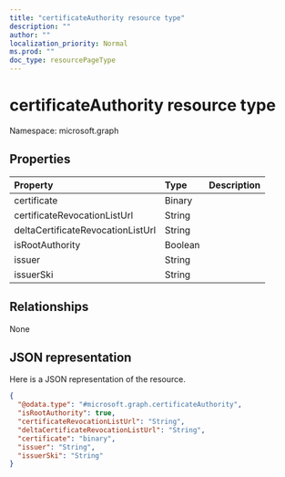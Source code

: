 ```yaml
---
title: "certificateAuthority resource type"
description: ""
author: ""
localization_priority: Normal
ms.prod: ""
doc_type: resourcePageType
---
```


# certificateAuthority resource type


Namespace: microsoft.graph



## Properties
|Property|Type|Description|
|:---|:---|:---|
|certificate|Binary||
|certificateRevocationListUrl|String||
|deltaCertificateRevocationListUrl|String||
|isRootAuthority|Boolean||
|issuer|String||
|issuerSki|String||

## Relationships
None

## JSON representation
Here is a JSON representation of the resource.
<!-- {
  "blockType": "resource",
  "@odata.type": "microsoft.graph.certificateAuthority"
}
-->
``` json
{
  "@odata.type": "#microsoft.graph.certificateAuthority",
  "isRootAuthority": true,
  "certificateRevocationListUrl": "String",
  "deltaCertificateRevocationListUrl": "String",
  "certificate": "binary",
  "issuer": "String",
  "issuerSki": "String"
}
```

